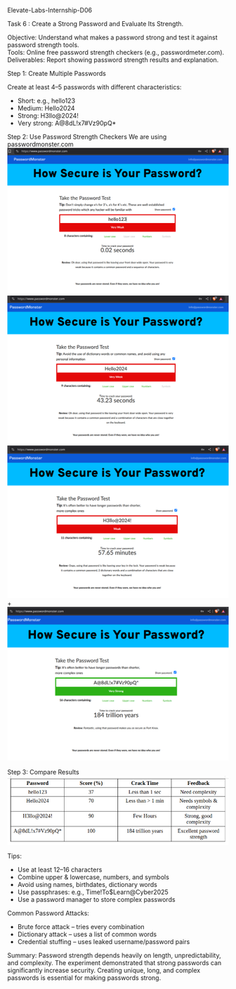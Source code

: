 Elevate-Labs-Internship-D06  

Task 6 : Create a Strong Password and Evaluate Its Strength.  

Objective: Understand what makes a password strong and test it against password strength tools.  
Tools: Online free password strength checkers (e.g., passwordmeter.com).  
Deliverables: Report showing password strength results and explanation.  

Step 1: Create Multiple Passwords  

Create at least 4–5 passwords with different characteristics:
- Short: e.g., hello123
- Medium: Hello2024
- Strong: H3llo@2024!
- Very strong: A@8dL!x7#Vz90pQ*

Step 2: Use Password Strength Checkers
We are using <a link="https://www.passwordmonster.com">passwordmonster.com</a>  
<img src="images/1.png">
<img src="images/2.png">
<img src="images/3.png">
+<img src="images/4.png">

Step 3: Compare Results  
<img src="images/table.png">

Tips:
- Use at least 12–16 characters
- Combine upper & lowercase, numbers, and symbols
- Avoid using names, birthdates, dictionary words
- Use passphrases: e.g., Time!To$Learn@Cyber2025
- Use a password manager to store complex passwords

Common Password Attacks:
- Brute force attack – tries every combination
- Dictionary attack – uses a list of common words
- Credential stuffing – uses leaked username/password pairs

Summary:
Password strength depends heavily on length, unpredictability, and complexity. The experiment demonstrated that strong passwords can significantly increase security. Creating unique, long, and complex passwords is essential for making passwords strong.
